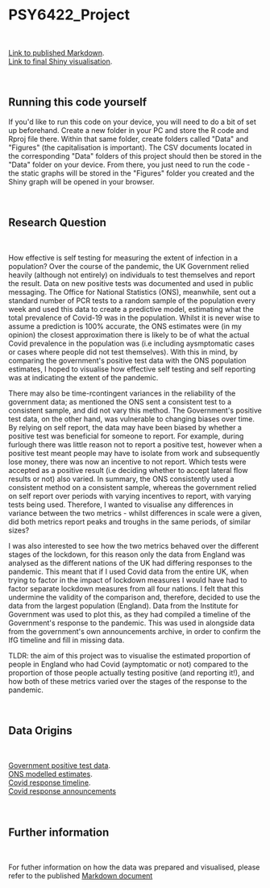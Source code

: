 # PSY6422_Project

&nbsp;  

[Link to published Markdown](https://ben-pw.github.io/PSY6422_Project/).  
[Link to final Shiny visualisation](https://ben-pw.shinyapps.io/PSY6422_Project/).  

&nbsp;

## Running this code yourself

If you'd like to run this code on your device, you will need to do a bit of set up beforehand. Create a new folder in your PC and store the R code and Rproj file there. Within that same folder, create folders called "Data" and "Figures" (the capitalisation is important). The CSV documents located in the corresponding "Data" folders of this project should then be stored in the "Data" folder on your device. From there, you just need to run the code - the static graphs will be stored in the "Figures" folder you created and the Shiny graph will be opened in your browser. 

&nbsp;

## Research Question 

&nbsp;

How effective is self testing for measuring the extent of infection in a population? Over the course of the pandemic, the UK Government relied heavily (although not entirely) on individuals to test themselves and report the result. Data on new positive tests was documented and used in public messaging. The Office for National Statistics (ONS), meanwhile, sent out a standard number of PCR tests to a random sample of the population every week and used this data to create a predictive model, estimating what the total prevalence of Covid-19 was in the population. Whilst it is never wise to assume a prediction is 100% accurate, the ONS estimates were (in my opinion) the closest approximation there is likely to be of what the actual Covid prevalence in the population was (i.e including aysmptomatic cases or cases where people did not test themselves). With this in mind, by comparing the government's positive test data with the ONS population estimates, I hoped to visualise how effective self testing and self reporting was at indicating the extent of the pandemic. 

There may also be time-rcontingent variances in the reliability of the government data; as mentioned the ONS sent a consistent test to a consistent sample, and did not vary this method. The Government's positive test data, on the other hand, was vulnerable to changing biases over time. By relying on self report, the data may have been biased by whether a positive test was beneficial for someone to report. For example, during furlough there was little reason not to report a positive test, however when a positive test meant people may have to isolate from work and subsequently lose money, there was now an incentive to not report. Which tests were accepted as a positive result (i.e deciding whether to accept lateral flow results or not) also varied. In summary, the ONS consistently used a consistent method on a consistent sample, whereas the government relied on self report over periods with varying incentives to report, with varying tests being used. Therefore, I wanted to visualise any differences in variance between the two metrics - whilst differences in scale were a given, did both metrics report peaks and troughs in the same periods, of similar sizes?

I was also interested to see how the two metrics behaved over the different stages of the lockdown, for this reason only the data from England was analysed as the different nations of the UK had differing responses to the pandemic. This meant that if I used Covid data from the entire UK, when trying to factor in the impact of lockdown measures I would have had to factor separate lockdown measures from all four nations. I felt that this undermine the validity of the comparison and, therefore, decided to use the data from the largest population (England). Data from the Institute for Government was used to plot this, as they had compiled a timeline of the Government's response to the pandemic. This was used in alongside data from the government's own announcements archive, in order to confirm the IfG timeline and fill in missing data. 

TLDR: the aim of this project was to visualise the estimated proportion of people in England who had Covid (aymptomatic or not) compared to the proportion of those people actually testing positive (and reporting it!), and how both of these metrics varied over the stages of the response to the pandemic.

&nbsp;

## Data Origins

&nbsp;

[Government positive test data](https://coronavirus.data.gov.uk/details/cases).  
[ONS modelled estimates](https://www.ons.gov.uk/peoplepopulationandcommunity/healthandsocialcare/conditionsanddiseases/bulletins/coronaviruscovid19infectionsurveypilot/18march2022).  
[Covid response timeline](https://www.instituteforgovernment.org.uk/charts/uk-government-coronavirus-lockdowns).  
[Covid response announcements](https://www.gov.uk/search/news-and-communications)

&nbsp;

## Further information

&nbsp;

For futher information on how the data was prepared and visualised, please refer to the published [Markdown document](https://github.com/Ben-PW/PSY6422_Project)
